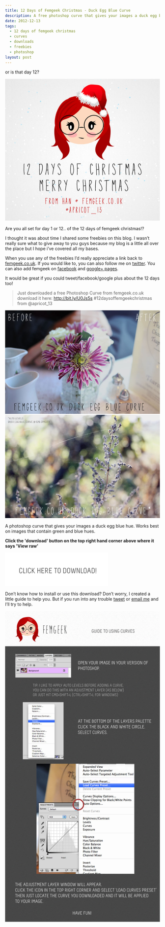 ```yaml
---
title: 12 Days of Femgeek Christmas - Duck Egg Blue Curve
description: A free photoshop curve that gives your images a duck egg blue hue. Works best on images that contain green and blue hues.
date: 2012-12-13
tags:
  - 12 days of femgeek christmas 
  - curves 
  - downloads 
  - freebies 
  - photoshop
layout: post
---
```


 


or is that day 12?

![12 Days of Femgeek Christmas](12daysofchristmas-20201229113036356.jpg)

Are you all set for day 1 or 12.. of the 12 days of femgeek christmas!?

 

I thought it was about time I shared some freebies on this blog. I wasn’t really sure what to give away to you guys because my blog is a little all over the place but I hope i’ve covered all my bases.

 

When you use any of the freebies I’d really appreciate a link back to [femgeek.co.uk](http://www.femgeek.co.uk/). If you would like to, you can also follow me on [twitter](https://twitter.com/apricot_13). You can also add femgeek on [facebook](https://www.facebook.com/femgeek.co.uk) and [google+ pages](https://plus.google.com/110396807693668334198/posts).

 

It would be great if you could tweet/facebook/google plus about the 12 days too!

> Just downloaded a free Photoshop Curve from femgeek.co.uk download it here: http://bit.ly/U0Js5s #12daysoffemgeekchristmas from @apricot_13

 

![Duck Egg Blue Curve](8253938284_9b4b12fea9_c.jpg)
![Duck Egg Blue Curve](8252866855_34d498c36d_c.jpg)

 

A photoshop curve that gives your images a duck egg blue hue. Works best on images that contain green and blue hues.

 
**Click the 'download' button on the top right hand corner above where it says 'View raw'**


[![Femgeek Duck Egg Blue Curve](downloadBtn-20201229113036343.jpg)](https://github.com/apricot13/femgeek-static/blob/master/posts/2012-12-13-12-days-of-femgeek-christmas-duck-egg-blue-curve/FemgeekDuckEggBlueCurve.zip)

 

 

Don’t know how to install or use this download? Don’t worry, I created a little guide to help you. But if you run into any trouble [tweet](https://www.twitter.com/apricot_13) or [email me](http://www.femgeek.co.uk/contact) and I’ll try to help.

 

 

![Using Curves](8253938166_fd730d89f2_o-20201229113036441.jpg)